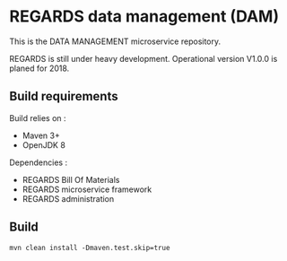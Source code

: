 # REGARDS data management (DAM)

This is the DATA MANAGEMENT microservice repository.

REGARDS is still under heavy development. Operational version V1.0.0 is planed for 2018.

## Build requirements

Build relies on :
* Maven 3+
* OpenJDK 8

Dependencies : 
* REGARDS Bill Of Materials
* REGARDS microservice framework
* REGARDS administration

## Build

```shell
mvn clean install -Dmaven.test.skip=true
```

